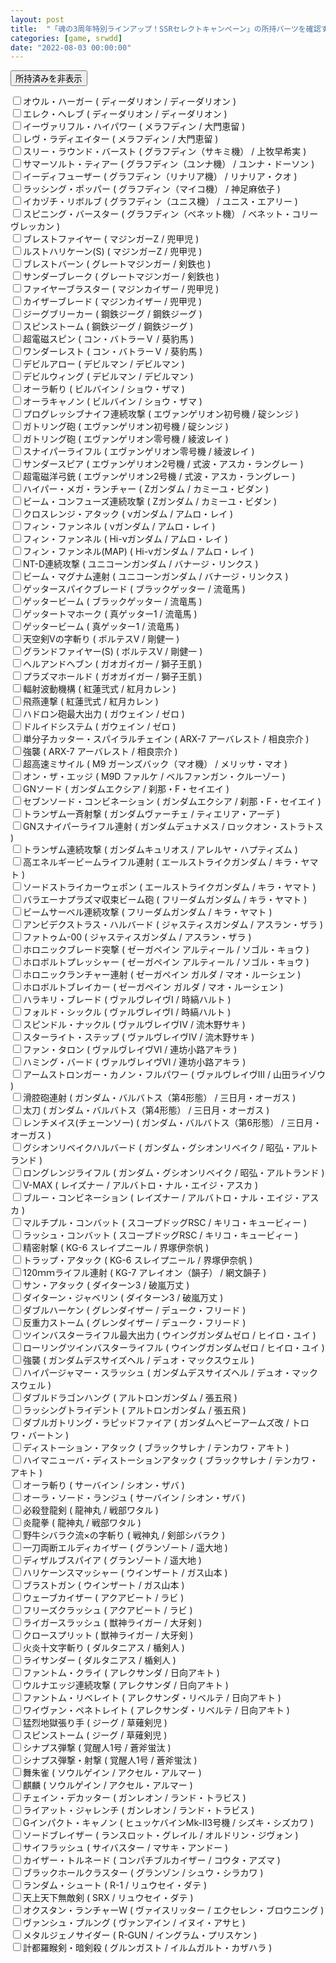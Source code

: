 ```yaml
---
layout: post
title:  "「魂の3周年特別ラインアップ！SSRセレクトキャンペーン」の所持パーツを確認するためのツール"
categories: [game, srwdd]
date: "2022-08-03 00:00:00"
---
```


<button id="remove_checked" onclick="removeChecked();">所持済みを非表示</button>

<div id="list">
<label for="ディーダリオン-ディーダリオン-オウル・ハーガー"><input type="checkbox" id="ディーダリオン-ディーダリオン-オウル・ハーガー">オウル・ハーガー ( ディーダリオン / ディーダリオン )</label><br>
<label for="ディーダリオン-ディーダリオン-エレク・ヘレブ"><input type="checkbox" id="ディーダリオン-ディーダリオン-エレク・ヘレブ">エレク・ヘレブ ( ディーダリオン / ディーダリオン )</label><br>
<label for="メラフディン-大門恵留-イーヴァリフル・ハイパワー"><input type="checkbox" id="メラフディン-大門恵留-イーヴァリフル・ハイパワー">イーヴァリフル・ハイパワー ( メラフディン / 大門恵留 )</label><br>
<label for="メラフディン-大門恵留-レヴ・ラディエイター"><input type="checkbox" id="メラフディン-大門恵留-レヴ・ラディエイター">レヴ・ラディエイター ( メラフディン / 大門恵留 )</label><br>
<label for="グラフディン（サキミ機）-上牧早希実-スリー・ラウンド・バースト"><input type="checkbox" id="グラフディン（サキミ機）-上牧早希実-スリー・ラウンド・バースト">スリー・ラウンド・バースト ( グラフディン（サキミ機） / 上牧早希実 )</label><br>
<label for="グラフディン（ユンナ機）-ユンナ・ドーソン-サマーソルト・ティアー"><input type="checkbox" id="グラフディン（ユンナ機）-ユンナ・ドーソン-サマーソルト・ティアー">サマーソルト・ティアー ( グラフディン（ユンナ機） / ユンナ・ドーソン )</label><br>
<label for="グラフディン（リナリア機）-リナリア・クオ-イーディフューザー"><input type="checkbox" id="グラフディン（リナリア機）-リナリア・クオ-イーディフューザー">イーディフューザー ( グラフディン（リナリア機） / リナリア・クオ )</label><br>
<label for="グラフディン（マイコ機）-神足麻依子-ラッシング・ポッパー"><input type="checkbox" id="グラフディン（マイコ機）-神足麻依子-ラッシング・ポッパー">ラッシング・ポッパー ( グラフディン（マイコ機） / 神足麻依子 )</label><br>
<label for="グラフディン（ユニス機）-ユニス・エアリー-イカヅチ・リボルブ"><input type="checkbox" id="グラフディン（ユニス機）-ユニス・エアリー-イカヅチ・リボルブ">イカヅチ・リボルブ ( グラフディン（ユニス機） / ユニス・エアリー )</label><br>
<label for="グラフディン（ベネット機）-ベネット・コリーヴレッカン-スピニング・バースター"><input type="checkbox" id="グラフディン（ベネット機）-ベネット・コリーヴレッカン-スピニング・バースター">スピニング・バースター ( グラフディン（ベネット機） / ベネット・コリーヴレッカン )</label><br>
<label for="マジンガーZ-兜甲児-ブレストファイヤー"><input type="checkbox" id="マジンガーZ-兜甲児-ブレストファイヤー">ブレストファイヤー ( マジンガーZ / 兜甲児 )</label><br>
<label for="マジンガーZ-兜甲児-ルストハリケーン(S)"><input type="checkbox" id="マジンガーZ-兜甲児-ルストハリケーン(S)">ルストハリケーン(S) ( マジンガーZ / 兜甲児 )</label><br>
<label for="グレートマジンガー-剣鉄也-ブレストバーン"><input type="checkbox" id="グレートマジンガー-剣鉄也-ブレストバーン">ブレストバーン ( グレートマジンガー / 剣鉄也 )</label><br>
<label for="グレートマジンガー-剣鉄也-サンダーブレーク"><input type="checkbox" id="グレートマジンガー-剣鉄也-サンダーブレーク">サンダーブレーク ( グレートマジンガー / 剣鉄也 )</label><br>
<label for="マジンカイザー-兜甲児-ファイヤーブラスター"><input type="checkbox" id="マジンカイザー-兜甲児-ファイヤーブラスター">ファイヤーブラスター ( マジンカイザー / 兜甲児 )</label><br>
<label for="マジンカイザー-兜甲児-カイザーブレード"><input type="checkbox" id="マジンカイザー-兜甲児-カイザーブレード">カイザーブレード ( マジンカイザー / 兜甲児 )</label><br>
<label for="鋼鉄ジーグ-鋼鉄ジーグ-ジーグブリーカー"><input type="checkbox" id="鋼鉄ジーグ-鋼鉄ジーグ-ジーグブリーカー">ジーグブリーカー ( 鋼鉄ジーグ / 鋼鉄ジーグ )</label><br>
<label for="鋼鉄ジーグ-鋼鉄ジーグ-スピンストーム"><input type="checkbox" id="鋼鉄ジーグ-鋼鉄ジーグ-スピンストーム">スピンストーム ( 鋼鉄ジーグ / 鋼鉄ジーグ )</label><br>
<label for="コン・バトラーＶ-葵豹馬-超電磁スピン"><input type="checkbox" id="コン・バトラーＶ-葵豹馬-超電磁スピン">超電磁スピン ( コン・バトラーＶ / 葵豹馬 )</label><br>
<label for="コン・バトラーＶ-葵豹馬-ワンダーレスト"><input type="checkbox" id="コン・バトラーＶ-葵豹馬-ワンダーレスト">ワンダーレスト ( コン・バトラーＶ / 葵豹馬 )</label><br>
<label for="デビルマン-デビルマン-デビルアロー"><input type="checkbox" id="デビルマン-デビルマン-デビルアロー">デビルアロー ( デビルマン / デビルマン )</label><br>
<label for="デビルマン-デビルマン-デビルウィング"><input type="checkbox" id="デビルマン-デビルマン-デビルウィング">デビルウィング ( デビルマン / デビルマン )</label><br>
<label for="ビルバイン-ショウ・ザマ-オーラ斬り"><input type="checkbox" id="ビルバイン-ショウ・ザマ-オーラ斬り">オーラ斬り ( ビルバイン / ショウ・ザマ )</label><br>
<label for="ビルバイン-ショウ・ザマ-オーラキャノン"><input type="checkbox" id="ビルバイン-ショウ・ザマ-オーラキャノン">オーラキャノン ( ビルバイン / ショウ・ザマ )</label><br>
<label for="エヴァンゲリオン初号機-碇シンジ-プログレッシブナイフ連続攻撃"><input type="checkbox" id="エヴァンゲリオン初号機-碇シンジ-プログレッシブナイフ連続攻撃">プログレッシブナイフ連続攻撃 ( エヴァンゲリオン初号機 / 碇シンジ )</label><br>
<label for="エヴァンゲリオン初号機-碇シンジ-ガトリング砲"><input type="checkbox" id="エヴァンゲリオン初号機-碇シンジ-ガトリング砲">ガトリング砲 ( エヴァンゲリオン初号機 / 碇シンジ )</label><br>
<label for="エヴァンゲリオン零号機-綾波レイ-ガトリング砲"><input type="checkbox" id="エヴァンゲリオン零号機-綾波レイ-ガトリング砲">ガトリング砲 ( エヴァンゲリオン零号機 / 綾波レイ )</label><br>
<label for="エヴァンゲリオン零号機-綾波レイ-スナイパーライフル"><input type="checkbox" id="エヴァンゲリオン零号機-綾波レイ-スナイパーライフル">スナイパーライフル ( エヴァンゲリオン零号機 / 綾波レイ )</label><br>
<label for="エヴァンゲリオン2号機-式波・アスカ・ラングレー-サンダースピア"><input type="checkbox" id="エヴァンゲリオン2号機-式波・アスカ・ラングレー-サンダースピア">サンダースピア ( エヴァンゲリオン2号機 / 式波・アスカ・ラングレー )</label><br>
<label for="エヴァンゲリオン2号機-式波・アスカ・ラングレー-超電磁洋弓銃"><input type="checkbox" id="エヴァンゲリオン2号機-式波・アスカ・ラングレー-超電磁洋弓銃">超電磁洋弓銃 ( エヴァンゲリオン2号機 / 式波・アスカ・ラングレー )</label><br>
<label for="Zガンダム-カミーユ・ビダン-ハイパー・メガ・ランチャー"><input type="checkbox" id="Zガンダム-カミーユ・ビダン-ハイパー・メガ・ランチャー">ハイパー・メガ・ランチャー ( Zガンダム / カミーユ・ビダン )</label><br>
<label for="Zガンダム-カミーユ・ビダン-ビーム・コンフューズ連続攻撃"><input type="checkbox" id="Zガンダム-カミーユ・ビダン-ビーム・コンフューズ連続攻撃">ビーム・コンフューズ連続攻撃 ( Zガンダム / カミーユ・ビダン )</label><br>
<label for="νガンダム-アムロ・レイ-クロスレンジ・アタック"><input type="checkbox" id="νガンダム-アムロ・レイ-クロスレンジ・アタック">クロスレンジ・アタック ( νガンダム / アムロ・レイ )</label><br>
<label for="νガンダム-アムロ・レイ-フィン・ファンネル"><input type="checkbox" id="νガンダム-アムロ・レイ-フィン・ファンネル">フィン・ファンネル ( νガンダム / アムロ・レイ )</label><br>
<label for="Hi-νガンダム-アムロ・レイ-フィン・ファンネル"><input type="checkbox" id="Hi-νガンダム-アムロ・レイ-フィン・ファンネル">フィン・ファンネル ( Hi-νガンダム / アムロ・レイ )</label><br>
<label for="Hi-νガンダム-アムロ・レイ-フィン・ファンネル(MAP)"><input type="checkbox" id="Hi-νガンダム-アムロ・レイ-フィン・ファンネル(MAP)">フィン・ファンネル(MAP) ( Hi-νガンダム / アムロ・レイ )</label><br>
<label for="ユニコーンガンダム-バナージ・リンクス-NT-D連続攻撃"><input type="checkbox" id="ユニコーンガンダム-バナージ・リンクス-NT-D連続攻撃">NT-D連続攻撃 ( ユニコーンガンダム / バナージ・リンクス )</label><br>
<label for="ユニコーンガンダム-バナージ・リンクス-ビーム・マグナム連射"><input type="checkbox" id="ユニコーンガンダム-バナージ・リンクス-ビーム・マグナム連射">ビーム・マグナム連射 ( ユニコーンガンダム / バナージ・リンクス )</label><br>
<label for="ブラックゲッター-流竜馬-ゲッタースパイクブレード"><input type="checkbox" id="ブラックゲッター-流竜馬-ゲッタースパイクブレード">ゲッタースパイクブレード ( ブラックゲッター / 流竜馬 )</label><br>
<label for="ブラックゲッター-流竜馬-ゲッタービーム"><input type="checkbox" id="ブラックゲッター-流竜馬-ゲッタービーム">ゲッタービーム ( ブラックゲッター / 流竜馬 )</label><br>
<label for="真ゲッター1-流竜馬-ゲッタートマホーク"><input type="checkbox" id="真ゲッター1-流竜馬-ゲッタートマホーク">ゲッタートマホーク ( 真ゲッター1 / 流竜馬 )</label><br>
<label for="真ゲッター1-流竜馬-ゲッタービーム"><input type="checkbox" id="真ゲッター1-流竜馬-ゲッタービーム">ゲッタービーム ( 真ゲッター1 / 流竜馬 )</label><br>
<label for="ボルテスⅤ-剛健一-天空剣Ⅴの字斬り"><input type="checkbox" id="ボルテスⅤ-剛健一-天空剣Ⅴの字斬り">天空剣Ⅴの字斬り ( ボルテスⅤ / 剛健一 )</label><br>
<label for="ボルテスⅤ-剛健一-グランドファイヤー(S)"><input type="checkbox" id="ボルテスⅤ-剛健一-グランドファイヤー(S)">グランドファイヤー(S) ( ボルテスⅤ / 剛健一 )</label><br>
<label for="ガオガイガー-獅子王凱-ヘルアンドヘブン"><input type="checkbox" id="ガオガイガー-獅子王凱-ヘルアンドヘブン">ヘルアンドヘブン ( ガオガイガー / 獅子王凱 )</label><br>
<label for="ガオガイガー-獅子王凱-プラズマホールド"><input type="checkbox" id="ガオガイガー-獅子王凱-プラズマホールド">プラズマホールド ( ガオガイガー / 獅子王凱 )</label><br>
<label for="紅蓮弐式-紅月カレン-輻射波動機構"><input type="checkbox" id="紅蓮弐式-紅月カレン-輻射波動機構">輻射波動機構 ( 紅蓮弐式 / 紅月カレン )</label><br>
<label for="紅蓮弐式-紅月カレン-飛燕連撃"><input type="checkbox" id="紅蓮弐式-紅月カレン-飛燕連撃">飛燕連撃 ( 紅蓮弐式 / 紅月カレン )</label><br>
<label for="ガウェイン-ゼロ-ハドロン砲最大出力"><input type="checkbox" id="ガウェイン-ゼロ-ハドロン砲最大出力">ハドロン砲最大出力 ( ガウェイン / ゼロ )</label><br>
<label for="ガウェイン-ゼロ-ドルイドシステム"><input type="checkbox" id="ガウェイン-ゼロ-ドルイドシステム">ドルイドシステム ( ガウェイン / ゼロ )</label><br>
<label for="ARX-7 アーバレスト-相良宗介-単分子カッター・スパイラルチェイン"><input type="checkbox" id="ARX-7 アーバレスト-相良宗介-単分子カッター・スパイラルチェイン">単分子カッター・スパイラルチェイン ( ARX-7 アーバレスト / 相良宗介 )</label><br>
<label for="ARX-7 アーバレスト-相良宗介-強襲"><input type="checkbox" id="ARX-7 アーバレスト-相良宗介-強襲">強襲 ( ARX-7 アーバレスト / 相良宗介 )</label><br>
<label for="M9 ガーンズバック（マオ機）-メリッサ・マオ-超高速ミサイル"><input type="checkbox" id="M9 ガーンズバック（マオ機）-メリッサ・マオ-超高速ミサイル">超高速ミサイル ( M9 ガーンズバック（マオ機） / メリッサ・マオ )</label><br>
<label for="M9D ファルケ-ベルファンガン・クルーゾー-オン・ザ・エッジ"><input type="checkbox" id="M9D ファルケ-ベルファンガン・クルーゾー-オン・ザ・エッジ">オン・ザ・エッジ ( M9D ファルケ / ベルファンガン・クルーゾー )</label><br>
<label for="ガンダムエクシア-刹那・F・セイエイ-GNソード"><input type="checkbox" id="ガンダムエクシア-刹那・F・セイエイ-GNソード">GNソード ( ガンダムエクシア / 刹那・F・セイエイ )</label><br>
<label for="ガンダムエクシア-刹那・F・セイエイ-セブンソード・コンビネーション"><input type="checkbox" id="ガンダムエクシア-刹那・F・セイエイ-セブンソード・コンビネーション">セブンソード・コンビネーション ( ガンダムエクシア / 刹那・F・セイエイ )</label><br>
<label for="ガンダムヴァーチェ-ティエリア・アーデ-トランザム一斉射撃"><input type="checkbox" id="ガンダムヴァーチェ-ティエリア・アーデ-トランザム一斉射撃">トランザム一斉射撃 ( ガンダムヴァーチェ / ティエリア・アーデ )</label><br>
<label for="ガンダムデュナメス-ロックオン・ストラトス-GNスナイパーライフル連射"><input type="checkbox" id="ガンダムデュナメス-ロックオン・ストラトス-GNスナイパーライフル連射">GNスナイパーライフル連射 ( ガンダムデュナメス / ロックオン・ストラトス )</label><br>
<label for="ガンダムキュリオス-アレルヤ・ハプティズム-トランザム連続攻撃"><input type="checkbox" id="ガンダムキュリオス-アレルヤ・ハプティズム-トランザム連続攻撃">トランザム連続攻撃 ( ガンダムキュリオス / アレルヤ・ハプティズム )</label><br>
<label for="エールストライクガンダム-キラ・ヤマト-高エネルギービームライフル連射"><input type="checkbox" id="エールストライクガンダム-キラ・ヤマト-高エネルギービームライフル連射">高エネルギービームライフル連射 ( エールストライクガンダム / キラ・ヤマト )</label><br>
<label for="エールストライクガンダム-キラ・ヤマト-ソードストライカーウェポン"><input type="checkbox" id="エールストライクガンダム-キラ・ヤマト-ソードストライカーウェポン">ソードストライカーウェポン ( エールストライクガンダム / キラ・ヤマト )</label><br>
<label for="フリーダムガンダム-キラ・ヤマト-バラエーナプラズマ収束ビーム砲"><input type="checkbox" id="フリーダムガンダム-キラ・ヤマト-バラエーナプラズマ収束ビーム砲">バラエーナプラズマ収束ビーム砲 ( フリーダムガンダム / キラ・ヤマト )</label><br>
<label for="フリーダムガンダム-キラ・ヤマト-ビームサーベル連続攻撃"><input type="checkbox" id="フリーダムガンダム-キラ・ヤマト-ビームサーベル連続攻撃">ビームサーベル連続攻撃 ( フリーダムガンダム / キラ・ヤマト )</label><br>
<label for="ジャスティスガンダム-アスラン・ザラ-アンビデクストラス・ハルバード"><input type="checkbox" id="ジャスティスガンダム-アスラン・ザラ-アンビデクストラス・ハルバード">アンビデクストラス・ハルバード ( ジャスティスガンダム / アスラン・ザラ )</label><br>
<label for="ジャスティスガンダム-アスラン・ザラ-ファトゥム-00"><input type="checkbox" id="ジャスティスガンダム-アスラン・ザラ-ファトゥム-00">ファトゥム-00 ( ジャスティスガンダム / アスラン・ザラ )</label><br>
<label for="ゼーガペイン アルティール-ソゴル・キョウ-ホロニックブレード突撃"><input type="checkbox" id="ゼーガペイン アルティール-ソゴル・キョウ-ホロニックブレード突撃">ホロニックブレード突撃 ( ゼーガペイン アルティール / ソゴル・キョウ )</label><br>
<label for="ゼーガペイン アルティール-ソゴル・キョウ-ホロボルトプレッシャー"><input type="checkbox" id="ゼーガペイン アルティール-ソゴル・キョウ-ホロボルトプレッシャー">ホロボルトプレッシャー ( ゼーガペイン アルティール / ソゴル・キョウ )</label><br>
<label for="ゼーガペイン ガルダ-マオ・ルーシェン-ホロニックランチャー連射"><input type="checkbox" id="ゼーガペイン ガルダ-マオ・ルーシェン-ホロニックランチャー連射">ホロニックランチャー連射 ( ゼーガペイン ガルダ / マオ・ルーシェン )</label><br>
<label for="ゼーガペイン ガルダ-マオ・ルーシェン-ホロボルトブレイカー"><input type="checkbox" id="ゼーガペイン ガルダ-マオ・ルーシェン-ホロボルトブレイカー">ホロボルトブレイカー ( ゼーガペイン ガルダ / マオ・ルーシェン )</label><br>
<label for="ヴァルヴレイヴⅠ-時縞ハルト-ハラキリ・ブレード"><input type="checkbox" id="ヴァルヴレイヴⅠ-時縞ハルト-ハラキリ・ブレード">ハラキリ・ブレード ( ヴァルヴレイヴⅠ / 時縞ハルト )</label><br>
<label for="ヴァルヴレイヴⅠ-時縞ハルト-フォルド・シックル"><input type="checkbox" id="ヴァルヴレイヴⅠ-時縞ハルト-フォルド・シックル">フォルド・シックル ( ヴァルヴレイヴⅠ / 時縞ハルト )</label><br>
<label for="ヴァルヴレイヴⅣ-流木野サキ-スピンドル・ナックル"><input type="checkbox" id="ヴァルヴレイヴⅣ-流木野サキ-スピンドル・ナックル">スピンドル・ナックル ( ヴァルヴレイヴⅣ / 流木野サキ )</label><br>
<label for="ヴァルヴレイヴⅣ-流木野サキ-スターライト・ステップ"><input type="checkbox" id="ヴァルヴレイヴⅣ-流木野サキ-スターライト・ステップ">スターライト・ステップ ( ヴァルヴレイヴⅣ / 流木野サキ )</label><br>
<label for="ヴァルヴレイヴⅥ-連坊小路アキラ-ファン・タロン"><input type="checkbox" id="ヴァルヴレイヴⅥ-連坊小路アキラ-ファン・タロン">ファン・タロン ( ヴァルヴレイヴⅥ / 連坊小路アキラ )</label><br>
<label for="ヴァルヴレイヴⅥ-連坊小路アキラ-ハミング・バード"><input type="checkbox" id="ヴァルヴレイヴⅥ-連坊小路アキラ-ハミング・バード">ハミング・バード ( ヴァルヴレイヴⅥ / 連坊小路アキラ )</label><br>
<label for="ヴァルヴレイヴⅢ-山田ライゾウ-アームストロンガー・カノン・フルパワー"><input type="checkbox" id="ヴァルヴレイヴⅢ-山田ライゾウ-アームストロンガー・カノン・フルパワー">アームストロンガー・カノン・フルパワー ( ヴァルヴレイヴⅢ / 山田ライゾウ )</label><br>
<label for="ガンダム・バルバトス（第4形態）-三日月・オーガス-滑腔砲連射"><input type="checkbox" id="ガンダム・バルバトス（第4形態）-三日月・オーガス-滑腔砲連射">滑腔砲連射 ( ガンダム・バルバトス（第4形態） / 三日月・オーガス )</label><br>
<label for="ガンダム・バルバトス（第4形態）-三日月・オーガス-太刀"><input type="checkbox" id="ガンダム・バルバトス（第4形態）-三日月・オーガス-太刀">太刀 ( ガンダム・バルバトス（第4形態） / 三日月・オーガス )</label><br>
<label for="ガンダム・バルバトス（第6形態）-三日月・オーガス-レンチメイス(チェーンソー)"><input type="checkbox" id="ガンダム・バルバトス（第6形態）-三日月・オーガス-レンチメイス(チェーンソー)">レンチメイス(チェーンソー) ( ガンダム・バルバトス（第6形態） / 三日月・オーガス )</label><br>
<label for="ガンダム・グシオンリベイク-昭弘・アルトランド-グシオンリベイクハルバード"><input type="checkbox" id="ガンダム・グシオンリベイク-昭弘・アルトランド-グシオンリベイクハルバード">グシオンリベイクハルバード ( ガンダム・グシオンリベイク / 昭弘・アルトランド )</label><br>
<label for="ガンダム・グシオンリベイク-昭弘・アルトランド-ロングレンジライフル"><input type="checkbox" id="ガンダム・グシオンリベイク-昭弘・アルトランド-ロングレンジライフル">ロングレンジライフル ( ガンダム・グシオンリベイク / 昭弘・アルトランド )</label><br>
<label for="レイズナー-アルバトロ・ナル・エイジ・アスカ-V-MAX"><input type="checkbox" id="レイズナー-アルバトロ・ナル・エイジ・アスカ-V-MAX">V-MAX ( レイズナー / アルバトロ・ナル・エイジ・アスカ )</label><br>
<label for="レイズナー-アルバトロ・ナル・エイジ・アスカ-ブルー・コンビネーション"><input type="checkbox" id="レイズナー-アルバトロ・ナル・エイジ・アスカ-ブルー・コンビネーション">ブルー・コンビネーション ( レイズナー / アルバトロ・ナル・エイジ・アスカ )</label><br>
<label for="スコープドッグRSC-キリコ・キュービィー-マルチプル・コンバット"><input type="checkbox" id="スコープドッグRSC-キリコ・キュービィー-マルチプル・コンバット">マルチプル・コンバット ( スコープドッグRSC / キリコ・キュービィー )</label><br>
<label for="スコープドッグRSC-キリコ・キュービィー-ラッシュ・コンバット"><input type="checkbox" id="スコープドッグRSC-キリコ・キュービィー-ラッシュ・コンバット">ラッシュ・コンバット ( スコープドッグRSC / キリコ・キュービィー )</label><br>
<label for="KG-6 スレイプニール-界塚伊奈帆-精密射撃"><input type="checkbox" id="KG-6 スレイプニール-界塚伊奈帆-精密射撃">精密射撃 ( KG-6 スレイプニール / 界塚伊奈帆 )</label><br>
<label for="KG-6 スレイプニール-界塚伊奈帆-トラップ・アタック"><input type="checkbox" id="KG-6 スレイプニール-界塚伊奈帆-トラップ・アタック">トラップ・アタック ( KG-6 スレイプニール / 界塚伊奈帆 )</label><br>
<label for="KG-7 アレイオン（韻子）-網文韻子-120ｍｍライフル連射"><input type="checkbox" id="KG-7 アレイオン（韻子）-網文韻子-120ｍｍライフル連射">120ｍｍライフル連射 ( KG-7 アレイオン（韻子） / 網文韻子 )</label><br>
<label for="ダイターン3-破嵐万丈-サン・アタック"><input type="checkbox" id="ダイターン3-破嵐万丈-サン・アタック">サン・アタック ( ダイターン3 / 破嵐万丈 )</label><br>
<label for="ダイターン3-破嵐万丈-ダイターン・ジャベリン"><input type="checkbox" id="ダイターン3-破嵐万丈-ダイターン・ジャベリン">ダイターン・ジャベリン ( ダイターン3 / 破嵐万丈 )</label><br>
<label for="グレンダイザー-デューク・フリード-ダブルハーケン"><input type="checkbox" id="グレンダイザー-デューク・フリード-ダブルハーケン">ダブルハーケン ( グレンダイザー / デューク・フリード )</label><br>
<label for="グレンダイザー-デューク・フリード-反重力ストーム"><input type="checkbox" id="グレンダイザー-デューク・フリード-反重力ストーム">反重力ストーム ( グレンダイザー / デューク・フリード )</label><br>
<label for="ウイングガンダムゼロ-ヒイロ・ユイ-ツインバスターライフル最大出力"><input type="checkbox" id="ウイングガンダムゼロ-ヒイロ・ユイ-ツインバスターライフル最大出力">ツインバスターライフル最大出力 ( ウイングガンダムゼロ / ヒイロ・ユイ )</label><br>
<label for="ウイングガンダムゼロ-ヒイロ・ユイ-ローリングツインバスターライフル"><input type="checkbox" id="ウイングガンダムゼロ-ヒイロ・ユイ-ローリングツインバスターライフル">ローリングツインバスターライフル ( ウイングガンダムゼロ / ヒイロ・ユイ )</label><br>
<label for="ガンダムデスサイズヘル-デュオ・マックスウェル-強襲"><input type="checkbox" id="ガンダムデスサイズヘル-デュオ・マックスウェル-強襲">強襲 ( ガンダムデスサイズヘル / デュオ・マックスウェル )</label><br>
<label for="ガンダムデスサイズヘル-デュオ・マックスウェル-ハイパージャマー・スラッシュ"><input type="checkbox" id="ガンダムデスサイズヘル-デュオ・マックスウェル-ハイパージャマー・スラッシュ">ハイパージャマー・スラッシュ ( ガンダムデスサイズヘル / デュオ・マックスウェル )</label><br>
<label for="アルトロンガンダム-張五飛-ダブルドラゴンハング"><input type="checkbox" id="アルトロンガンダム-張五飛-ダブルドラゴンハング">ダブルドラゴンハング ( アルトロンガンダム / 張五飛 )</label><br>
<label for="アルトロンガンダム-張五飛-ラッシングトライデント"><input type="checkbox" id="アルトロンガンダム-張五飛-ラッシングトライデント">ラッシングトライデント ( アルトロンガンダム / 張五飛 )</label><br>
<label for="ガンダムヘビーアームズ改-トロワ・バートン-ダブルガトリング・ラピッドファイア"><input type="checkbox" id="ガンダムヘビーアームズ改-トロワ・バートン-ダブルガトリング・ラピッドファイア">ダブルガトリング・ラピッドファイア ( ガンダムヘビーアームズ改 / トロワ・バートン )</label><br>
<label for="ブラックサレナ-テンカワ・アキト-ディストーション・アタック"><input type="checkbox" id="ブラックサレナ-テンカワ・アキト-ディストーション・アタック">ディストーション・アタック ( ブラックサレナ / テンカワ・アキト )</label><br>
<label for="ブラックサレナ-テンカワ・アキト-ハイマニューバ・ディストーションアタック"><input type="checkbox" id="ブラックサレナ-テンカワ・アキト-ハイマニューバ・ディストーションアタック">ハイマニューバ・ディストーションアタック ( ブラックサレナ / テンカワ・アキト )</label><br>
<label for="サーバイン-シオン・ザバ-オーラ斬り"><input type="checkbox" id="サーバイン-シオン・ザバ-オーラ斬り">オーラ斬り ( サーバイン / シオン・ザバ )</label><br>
<label for="サーバイン-シオン・ザバ-オーラ・ソード・ランジュ"><input type="checkbox" id="サーバイン-シオン・ザバ-オーラ・ソード・ランジュ">オーラ・ソード・ランジュ ( サーバイン / シオン・ザバ )</label><br>
<label for="龍神丸-戦部ワタル-必殺登龍剣"><input type="checkbox" id="龍神丸-戦部ワタル-必殺登龍剣">必殺登龍剣 ( 龍神丸 / 戦部ワタル )</label><br>
<label for="龍神丸-戦部ワタル-炎龍拳"><input type="checkbox" id="龍神丸-戦部ワタル-炎龍拳">炎龍拳 ( 龍神丸 / 戦部ワタル )</label><br>
<label for="戦神丸-剣部シバラク-野牛シバラク流×の字斬り"><input type="checkbox" id="戦神丸-剣部シバラク-野牛シバラク流×の字斬り">野牛シバラク流×の字斬り ( 戦神丸 / 剣部シバラク )</label><br>
<label for="グランゾート-遥大地-一刀両断エルディカイザー"><input type="checkbox" id="グランゾート-遥大地-一刀両断エルディカイザー">一刀両断エルディカイザー ( グランゾート / 遥大地 )</label><br>
<label for="グランゾート-遥大地-ディザルブスパイア"><input type="checkbox" id="グランゾート-遥大地-ディザルブスパイア">ディザルブスパイア ( グランゾート / 遥大地 )</label><br>
<label for="ウインザート-ガス山本-ハリケーンスマッシャー"><input type="checkbox" id="ウインザート-ガス山本-ハリケーンスマッシャー">ハリケーンスマッシャー ( ウインザート / ガス山本 )</label><br>
<label for="ウインザート-ガス山本-ブラストガン"><input type="checkbox" id="ウインザート-ガス山本-ブラストガン">ブラストガン ( ウインザート / ガス山本 )</label><br>
<label for="アクアビート-ラビ-ウェーブカイザー"><input type="checkbox" id="アクアビート-ラビ-ウェーブカイザー">ウェーブカイザー ( アクアビート / ラビ )</label><br>
<label for="アクアビート-ラビ-フリーズクラッシュ"><input type="checkbox" id="アクアビート-ラビ-フリーズクラッシュ">フリーズクラッシュ ( アクアビート / ラビ )</label><br>
<label for="獣神ライガー-大牙剣-ライガースラッシュ"><input type="checkbox" id="獣神ライガー-大牙剣-ライガースラッシュ">ライガースラッシュ ( 獣神ライガー / 大牙剣 )</label><br>
<label for="獣神ライガー-大牙剣-クロースプリット"><input type="checkbox" id="獣神ライガー-大牙剣-クロースプリット">クロースプリット ( 獣神ライガー / 大牙剣 )</label><br>
<label for="ダルタニアス-楯剣人-火炎十文字斬り"><input type="checkbox" id="ダルタニアス-楯剣人-火炎十文字斬り">火炎十文字斬り ( ダルタニアス / 楯剣人 )</label><br>
<label for="ダルタニアス-楯剣人-ライサンダー"><input type="checkbox" id="ダルタニアス-楯剣人-ライサンダー">ライサンダー ( ダルタニアス / 楯剣人 )</label><br>
<label for="アレクサンダ-日向アキト-ファントム・クライ"><input type="checkbox" id="アレクサンダ-日向アキト-ファントム・クライ">ファントム・クライ ( アレクサンダ / 日向アキト )</label><br>
<label for="アレクサンダ-日向アキト-ウルナエッジ連続攻撃"><input type="checkbox" id="アレクサンダ-日向アキト-ウルナエッジ連続攻撃">ウルナエッジ連続攻撃 ( アレクサンダ / 日向アキト )</label><br>
<label for="アレクサンダ・リベルテ-日向アキト-ファントム・リベレイト"><input type="checkbox" id="アレクサンダ・リベルテ-日向アキト-ファントム・リベレイト">ファントム・リベレイト ( アレクサンダ・リベルテ / 日向アキト )</label><br>
<label for="アレクサンダ・リベルテ-日向アキト-ワイヴァン・ペネトレイト"><input type="checkbox" id="アレクサンダ・リベルテ-日向アキト-ワイヴァン・ペネトレイト">ワイヴァン・ペネトレイト ( アレクサンダ・リベルテ / 日向アキト )</label><br>
<label for="ジーグ-草薙剣児-猛烈地獄張り手"><input type="checkbox" id="ジーグ-草薙剣児-猛烈地獄張り手">猛烈地獄張り手 ( ジーグ / 草薙剣児 )</label><br>
<label for="ジーグ-草薙剣児-スピンストーム"><input type="checkbox" id="ジーグ-草薙剣児-スピンストーム">スピンストーム ( ジーグ / 草薙剣児 )</label><br>
<label for="覚醒人1号-蒼斧蛍汰-シナプス弾撃"><input type="checkbox" id="覚醒人1号-蒼斧蛍汰-シナプス弾撃">シナプス弾撃 ( 覚醒人1号 / 蒼斧蛍汰 )</label><br>
<label for="覚醒人1号-蒼斧蛍汰-シナプス弾撃・射撃"><input type="checkbox" id="覚醒人1号-蒼斧蛍汰-シナプス弾撃・射撃">シナプス弾撃・射撃 ( 覚醒人1号 / 蒼斧蛍汰 )</label><br>
<label for="ソウルゲイン-アクセル・アルマー-舞朱雀"><input type="checkbox" id="ソウルゲイン-アクセル・アルマー-舞朱雀">舞朱雀 ( ソウルゲイン / アクセル・アルマー )</label><br>
<label for="ソウルゲイン-アクセル・アルマー-麒麟"><input type="checkbox" id="ソウルゲイン-アクセル・アルマー-麒麟">麒麟 ( ソウルゲイン / アクセル・アルマー )</label><br>
<label for="ガンレオン-ランド・トラビス-チェイン・デカッター"><input type="checkbox" id="ガンレオン-ランド・トラビス-チェイン・デカッター">チェイン・デカッター ( ガンレオン / ランド・トラビス )</label><br>
<label for="ガンレオン-ランド・トラビス-ライアット・ジャレンチ"><input type="checkbox" id="ガンレオン-ランド・トラビス-ライアット・ジャレンチ">ライアット・ジャレンチ ( ガンレオン / ランド・トラビス )</label><br>
<label for="ヒュッケバインMk-Ⅱ3号機-シズキ・シズカワ-Gインパクト・キャノン"><input type="checkbox" id="ヒュッケバインMk-Ⅱ3号機-シズキ・シズカワ-Gインパクト・キャノン">Gインパクト・キャノン ( ヒュッケバインMk-Ⅱ3号機 / シズキ・シズカワ )</label><br>
<label for="ランスロット・グレイル-オルドリン・ジヴォン-ソードブレイザー"><input type="checkbox" id="ランスロット・グレイル-オルドリン・ジヴォン-ソードブレイザー">ソードブレイザー ( ランスロット・グレイル / オルドリン・ジヴォン )</label><br>
<label for="サイバスター-マサキ・アンドー-サイフラッシュ"><input type="checkbox" id="サイバスター-マサキ・アンドー-サイフラッシュ">サイフラッシュ ( サイバスター / マサキ・アンドー )</label><br>
<label for="コンパチブルカイザー-コウタ・アズマ-カイザー・トルネード"><input type="checkbox" id="コンパチブルカイザー-コウタ・アズマ-カイザー・トルネード">カイザー・トルネード ( コンパチブルカイザー / コウタ・アズマ )</label><br>
<label for="グランゾン-シュウ・シラカワ-ブラックホールクラスター"><input type="checkbox" id="グランゾン-シュウ・シラカワ-ブラックホールクラスター">ブラックホールクラスター ( グランゾン / シュウ・シラカワ )</label><br>
<label for="R-1-リュウセイ・ダテ-ランダム・シュート"><input type="checkbox" id="R-1-リュウセイ・ダテ-ランダム・シュート">ランダム・シュート ( R-1 / リュウセイ・ダテ )</label><br>
<label for="SRX-リュウセイ・ダテ-天上天下無敵剣"><input type="checkbox" id="SRX-リュウセイ・ダテ-天上天下無敵剣">天上天下無敵剣 ( SRX / リュウセイ・ダテ )</label><br>
<label for="ヴァイスリッター-エクセレン・ブロウニング-オクスタン・ランチャーW"><input type="checkbox" id="ヴァイスリッター-エクセレン・ブロウニング-オクスタン・ランチャーW">オクスタン・ランチャーW ( ヴァイスリッター / エクセレン・ブロウニング )</label><br>
<label for="ヴァンアイン-イヌイ・アサヒ-ヴァンシュ・プルング"><input type="checkbox" id="ヴァンアイン-イヌイ・アサヒ-ヴァンシュ・プルング">ヴァンシュ・プルング ( ヴァンアイン / イヌイ・アサヒ )</label><br>
<label for="R-GUN-イングラム・プリスケン-メタルジェノサイダー"><input type="checkbox" id="R-GUN-イングラム・プリスケン-メタルジェノサイダー">メタルジェノサイダー ( R-GUN / イングラム・プリスケン )</label><br>
<label for="グルンガスト-イルムガルト・カザハラ-計都羅睺剣・暗剣殺"><input type="checkbox" id="グルンガスト-イルムガルト・カザハラ-計都羅睺剣・暗剣殺">計都羅睺剣・暗剣殺 ( グルンガスト / イルムガルト・カザハラ )</label><br>
</div>

<script>
const STORAGE_KEY = '2022-08-09-report';
const CHECKBOX_QUERY = 'article input[type="checkbox"]';
function load() {
  var pilots = JSON.parse(localStorage.getItem(STORAGE_KEY));

  if (pilots && pilots['pilots']) {
    var checked = pilots['pilots'];
    [...document.querySelectorAll(CHECKBOX_QUERY)].forEach((e) => {
      var status = checked[e.parentElement.innerText];
      if (status) {
        e.checked = true;
      }
    });
  }

  [...document.querySelectorAll(CHECKBOX_QUERY)].forEach((e) => {
    e.addEventListener('change', (event) => {
      save();
    });
  });
}

function save() {
  var checked = {};
  [...document.querySelectorAll(CHECKBOX_QUERY)].forEach((c) => {
      checked[c.parentElement.innerText] = c.checked;
  });
  var pilots = { 'pilots': checked };

  localStorage.setItem(STORAGE_KEY, JSON.stringify(pilots));
}

window.onload = () => {
  load();
}

function removeChecked() {
  [...document.querySelectorAll('article label')]
      .filter((label) => label.querySelector('input').checked)
      .forEach((label) => {
        label.style.display = "none";
        label.nextElementSibling.style.display = "none";
      });
}
</script>
